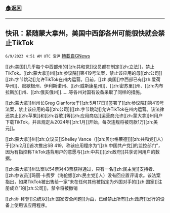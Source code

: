 ###  [:house:返回](README.md)
---


## 快讯：紧随蒙大拿州，美国中西部各州可能很快就会禁止TikTok
`6/9/2023 4:51 AM UTC 宝尹` [轉載自GNews](https://gnews.org/articles/1370473)

[[zh:美国]]几乎每个中西部州的[[zh:共和党]]议员都在制定[[zh:立法]]，禁止TikTok。[[zh:蒙大拿]]州[[zh:参议院]]第419号法案，禁止该应用的母[[zh:公司]][[zh:字节跳动]]允许TikTok在州内运营。目前，[[zh:美国]]中西部已有[[zh:爱荷华州]]、密歇根州、伊利斯诺州、[[zh:威斯康星州]]、[[zh:密苏里]]州、[[zh:内布拉斯加]]州、[[zh:俄亥俄州]]……等各州对国有设备采取了同样的措施。

[[zh:蒙大拿]]州州长Greg Gianforte于[[zh:5月17日]]签署了[[zh:参议院]]第419号法案，禁止该应用的母[[zh:公司]][[zh:字节跳动]]允许TikTok在州内运营。该法律还禁止[[zh:苹果]]和[[zh:谷歌]]等[[zh:应用商店]]运营商允许[[zh:蒙大拿]]州用户下载TikTok，并且规定从2024年[[zh:1月]]开始，每次违规将被罚款1万[[zh:美元]]。

[[zh:蒙大拿]]州[[zh:众议员]]Shelley Vance（[[zh:贝尔格莱德]][[zh:共和党]]人）于[[zh:2月]]首次推出SB 419，称该应用程序为“[[zh:中国共产党]]的监控部门”，因为有指控称TikTok违背用户的意愿与[[zh:中共]][[zh:政府]]共享访问用户的数据。

[[zh:蒙大拿]]州法案以54票对43票获得通过，只有一名[[zh:民主党]]支持者、[[zh:参议员]]玛丽·卡费罗（海伦娜[[zh:民主党]]人）没有回应置评请求。该法案指出，如果TikTok被出售给一家“未在任何其他被指定为外国对手的[[zh:国家]]注册成立”的[[zh:公司]]，禁令将被撤销

[[zh:乔·拜登]]总统以[[zh:国家安全问题]]为由，已经禁止所有[[zh:政府]]发行的设备上使用该应用程序。
